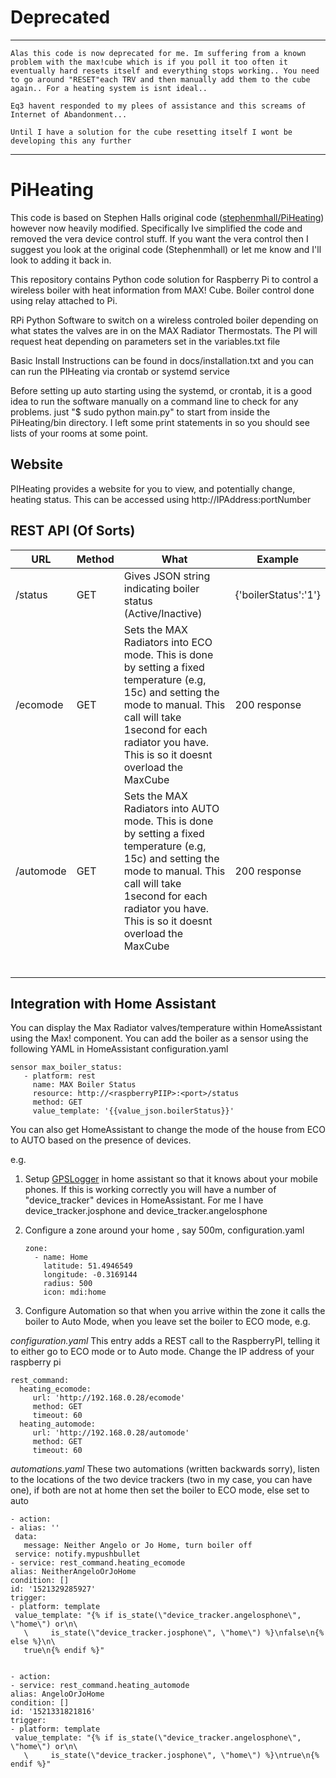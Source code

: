 # Deprecated
---
```
Alas this code is now deprecated for me. Im suffering from a known problem with the max!cube which is if you poll it too often it eventually hard resets itself and everything stops working.. You need to go around "RESET"each TRV and then manually add them to the cube again.. For a heating system is isnt ideal.. 

Eq3 havent responded to my plees of assistance and this screams of Internet of Abandonment...

Until I have a solution for the cube resetting itself I wont be developing this any further
```
---


# PiHeating 
This code is based on Stephen Halls original code ([stephenmhall/PiHeating](https://github.com/stephenmhall/PiHeating)) however now heavily modified. Specifically Ive simplified the code and removed the vera device control stuff. If you want the vera control then I suggest you look at the original code (Stephenmhall) or let me know and I'll look to adding it back in.



This repository contains Python code solution for Raspberry Pi to control a wireless boiler with heat information from MAX! Cube. Boiler control done using relay attached to Pi.

RPi Python Software to switch on a wireless controled boiler depending on what states the valves are in on the MAX Radiator Thermostats. The PI will request heat depending on parameters set in the variables.txt file

Basic Install Instructions can be found in docs/installation.txt and you can can run the PIHeating via crontab or systemd service



Before setting up auto starting using the systemd, or crontab, it is a good idea to run the software manually on a command line to check for any problems. just "$ sudo python main.py" to start from inside the PiHeating/bin directory. I left some print statements in so you should see lists of your rooms at some point.

## Website

PIHeating provides a website for you to view, and potentially change, heating status. This can be accessed using http://IPAddress:portNumber

## REST API (Of Sorts)

| URL       | Method | What                                                         | Example              |
| --------- | ------ | ------------------------------------------------------------ | -------------------- |
| /status   | GET    | Gives JSON string indicating boiler status (Active/Inactive) | {'boilerStatus':'1'} |
| /ecomode  | GET    | Sets the MAX Radiators into ECO mode. This is done by setting a fixed temperature (e.g, 15c) and setting the mode to manual.  This call will take 1second for each radiator you have. This is so it doesnt overload the MaxCube | 200 response         |
| /automode | GET    | Sets the MAX Radiators into AUTO mode. This is done by setting a fixed temperature (e.g, 15c) and setting the mode to manual.  This call will take 1second for each radiator you have. This is so it doesnt overload the MaxCube | 200 response         |
|           |        |                                                              |                      |
|           |        |                                                              |                      |
|           |        |                                                              |                      |
|           |        |                                                              |                      |
|           |        |                                                              |                      |
|           |        |                                                              |                      |



## Integration with Home Assistant

You can display the Max Radiator valves/temperature within HomeAssistant using the Max! component. You can add the boiler as a sensor using the following YAML in HomeAssistant configuration.yaml

```
sensor max_boiler_status:
   - platform: rest
     name: MAX Boiler Status
     resource: http://<raspberryPIIP>:<port>/status
     method: GET
     value_template: '{{value_json.boilerStatus}}'
```

You can also get HomeAssistant to change the mode of the house from ECO to AUTO based on the presence of devices. 

e.g. 

1. Setup  [GPSLogger](https://www.home-assistant.io/components/device_tracker.gpslogger/) in home assistant so that it knows about your mobile phones. If this is working correctly you will have a number of "device_tracker" devices in HomeAssistant. For me I have device_tracker.josphone and device_tracker.angelosphone

2. Configure a zone around your home , say 500m, 
   configuration.yaml

   ```
   zone:
     - name: Home
       latitude: 51.4946549
       longitude: -0.3169144
       radius: 500
       icon: mdi:home

   ```

3. Configure Automation so that when you arrive within the zone it calls the boiler to Auto Mode, when you leave set the boiler to ECO mode, e.g. 

*configuration.yaml*
This entry adds a REST call to the RaspberryPI, telling it to either go to ECO mode or to Auto mode. Change the IP address of your raspberry pi
```
rest_command:
  heating_ecomode:
     url: 'http://192.168.0.28/ecomode'
     method: GET
     timeout: 60
  heating_automode:
     url: 'http://192.168.0.28/automode'
     method: GET
     timeout: 60
```
*automations.yaml*
These two automations (written backwards sorry), listen to the locations of the two device trackers (two in my case, you can have one), if both are not at home then set the boiler to ECO mode, else set to auto

   ```
- action:
  - alias: ''
    data:
      message: Neither Angelo or Jo Home, turn boiler off
    service: notify.mypushbullet
  - service: rest_command.heating_ecomode
  alias: NeitherAngeloOrJoHome
  condition: []
  id: '1521329285927'
  trigger:
  - platform: template
    value_template: "{% if is_state(\"device_tracker.angelosphone\", \"home\") or\n\
      \     is_state(\"device_tracker.josphone\", \"home\") %}\nfalse\n{% else %}\n\
      true\n{% endif %}"


- action:
  - service: rest_command.heating_automode
  alias: AngeloOrJoHome
  condition: []
  id: '1521331821816'
  trigger:
  - platform: template
    value_template: "{% if is_state(\"device_tracker.angelosphone\", \"home\") or\n\
      \     is_state(\"device_tracker.josphone\", \"home\") %}\ntrue\n{% endif %}"
   ```
   
